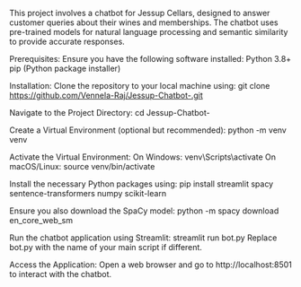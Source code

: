 This project involves a chatbot for Jessup Cellars, designed to answer customer queries about their wines and memberships. The chatbot uses pre-trained models for natural language processing and semantic similarity to provide accurate responses.

Prerequisites:
Ensure you have the following software installed:
Python 3.8+
pip (Python package installer)

Installation:
Clone the repository to your local machine using: git clone https://github.com/Vennela-Raj/Jessup-Chatbot-.git

Navigate to the Project Directory: cd Jessup-Chatbot-

Create a Virtual Environment (optional but recommended): python -m venv venv

Activate the Virtual Environment:
  On Windows: venv\Scripts\activate
  On macOS/Linux: source venv/bin/activate

Install the necessary Python packages using:
pip install streamlit spacy sentence-transformers numpy scikit-learn

Ensure you also download the SpaCy model: python -m spacy download en_core_web_sm

Run the chatbot application using Streamlit:
  streamlit run bot.py
  Replace bot.py with the name of your main script if different.

Access the Application:
 Open a web browser and go to http://localhost:8501 to interact with the chatbot.
